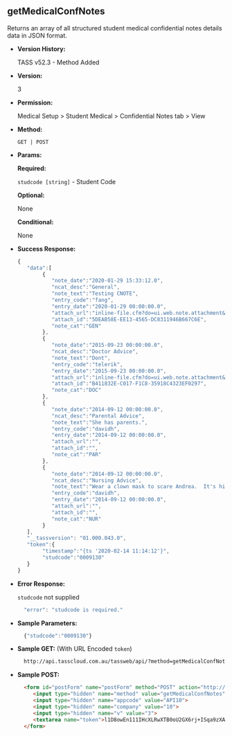 **getMedicalConfNotes**
----
  Returns an array of all structured student medical confidential notes details data in JSON format.
  
* **Version History:**

  TASS v52.3 - Method Added

* **Version:**

  3

* **Permission:**

  Medical Setup > Student Medical > Confidential Notes tab > View

* **Method:**

  `GET | POST`
  
*  **Params:**

   **Required:**
 
   `studcode [string]` - Student Code

   **Optional:**

   None

   **Conditional:**

   None

* **Success Response:**

    ```javascript
    { 
       "data":[ 
            { 
               "note_date":"2020-01-29 15:33:12.0",
               "ncat_desc":"General",
               "note_text":"Testing CNOTE",
               "entry_code":"fang",
               "entry_date":"2020-01-29 00:00:00.0",
               "attach_url":"inline-file.cfm?do=ui.web.note.attachment&entity_code=0009130&entity_type=M&note_cat=GEN&note_date=2020-01-29 15:33:12.0&notetype=confidential",
               "attach_id":"5DEAB58E-EE13-4565-DC8311946B667C6E",
               "note_cat":"GEN"
            },
            { 
               "note_date":"2015-09-23 00:00:00.0",
               "ncat_desc":"Doctor Advice",
               "note_text":"Dont",
               "entry_code":"telerik",
               "entry_date":"2015-09-23 00:00:00.0",
               "attach_url":"inline-file.cfm?do=ui.web.note.attachment&entity_code=0009130&entity_type=M&note_cat=DOC&note_date=2015-09-23 00:00:00.0&notetype=confidential",
               "attach_id":"B411832E-C017-F1C8-35918C4323EF0297",
               "note_cat":"DOC"
            },
            { 
               "note_date":"2014-09-12 00:00:00.0",
               "ncat_desc":"Parental Advice",
               "note_text":"She has parents.",
               "entry_code":"davidh",
               "entry_date":"2014-09-12 00:00:00.0",
               "attach_url":"",
               "attach_id":"",
               "note_cat":"PAR"
            },
            { 
               "note_date":"2014-09-12 00:00:00.0",
               "ncat_desc":"Nursing Advice",
               "note_text":"Wear a clown mask to scare Andrea.  It's hilarious.",
               "entry_code":"davidh",
               "entry_date":"2014-09-12 00:00:00.0",
               "attach_url":"",
               "attach_id":"",
               "note_cat":"NUR"
            }
       ],
       "__tassversion": "01.000.043.0",
       "token":{ 
            "timestamp":"{ts '2020-02-14 11:14:12'}",
            "studcode":"0009130"
       }
    }
    ```
 
* **Error Response:**

    `studcode` not supplied
    ```javascript
      "error": "studcode is required."
    ```

* **Sample Parameters:**

  ```javascript
    {"studcode":"0009130"}
  ```

* **Sample GET:** (With URL Encoded `token`)

  ```HTML
    http://api.tasscloud.com.au/tassweb/api/?method=getMedicalConfNotes&appcode=API10&company=10&v=3&token=l1D8owEn111IHcXLRwXTB0oU2GX6rj%2BISqa9zXA8We3J3mwgjW5pdUvFK3%2FIZ4mJ4bMyfKTmEoup%2B3tTE9GeLQ%3D%3D
  ```
  
* **Sample POST:**

  ```HTML
    <form id="postForm" name="postForm" method="POST" action="http://api.tasscloud.com.au/tassweb/api/">
       <input type="hidden" name="method" value="getMedicalConfNotes">
       <input type="hidden" name="appcode" value="API10">
       <input type="hidden" name="company" value="10">
       <input type="hidden" name="v" value="3">
       <textarea name="token">l1D8owEn111IHcXLRwXTB0oU2GX6rj+ISqa9zXA8We3J3mwgjW5pdUvFK3/IZ4mJ4bMyfKTmEoup+3tTE9GeLQ==</textarea>
    </form>
  ```
